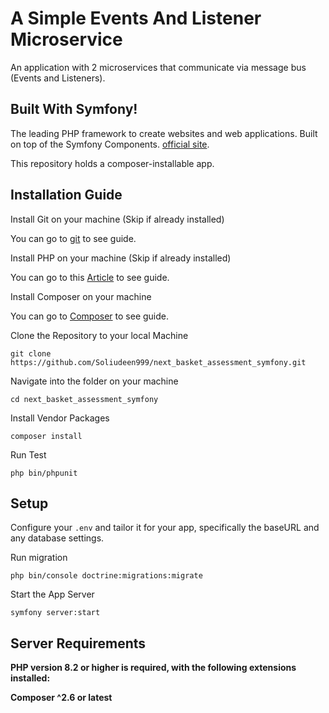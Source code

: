 # A Simple Events And Listener Microservice
An application with 2 microservices that communicate via message bus (Events and Listeners).

## Built With Symfony!
The leading PHP framework to create websites and web applications. Built on top of the Symfony Components.
[official site](https://symfony.com/).

This repository holds a composer-installable app.

## Installation Guide

Install Git on your machine (Skip if already installed)

You can go to [git](https://git-scm.com/book/en/v2/Getting-Started-Installing-Git) to see guide.

Install PHP on your machine (Skip if already installed)

You can go to this [Article](https://medium.com/@rodolfovmartins/how-to-install-php-on-mac-6795ce469802) to see guide.

Install Composer on your machine

You can go to [Composer](https://getcomposer.org/download/) to see guide.

Clone the Repository to your local Machine

`git clone https://github.com/Soliudeen999/next_basket_assessment_symfony.git` 

Navigate into the folder on your machine

`cd next_basket_assessment_symfony`

Install Vendor Packages

`composer install`

Run Test

`php bin/phpunit`

## Setup

Configure your `.env` and tailor it for your app, specifically the baseURL and any database settings.

Run migration

`php bin/console doctrine:migrations:migrate`

Start the App Server

`symfony server:start`


## Server Requirements

**PHP version 8.2 or higher is required, with the following extensions installed:**

**Composer ^2.6 or latest**
